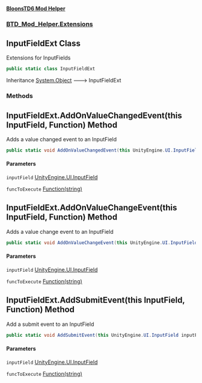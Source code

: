 #### [BloonsTD6 Mod Helper](index.md 'index')
### [BTD_Mod_Helper.Extensions](index.md#BTD_Mod_Helper.Extensions 'BTD_Mod_Helper.Extensions')

## InputFieldExt Class

Extensions for InputFields

```csharp
public static class InputFieldExt
```

Inheritance [System.Object](https://docs.microsoft.com/en-us/dotnet/api/System.Object 'System.Object') &#129106; InputFieldExt
### Methods

<a name='BTD_Mod_Helper.Extensions.InputFieldExt.AddOnValueChangedEvent(thisUnityEngine.UI.InputField,BTD_Mod_Helper.Extensions.InputFieldOnValueChanged.Function)'></a>

## InputFieldExt.AddOnValueChangedEvent(this InputField, Function) Method

Adds a value changed event to an InputField

```csharp
public static void AddOnValueChangedEvent(this UnityEngine.UI.InputField inputField, BTD_Mod_Helper.Extensions.InputFieldOnValueChanged.Function funcToExecute);
```
#### Parameters

<a name='BTD_Mod_Helper.Extensions.InputFieldExt.AddOnValueChangedEvent(thisUnityEngine.UI.InputField,BTD_Mod_Helper.Extensions.InputFieldOnValueChanged.Function).inputField'></a>

`inputField` [UnityEngine.UI.InputField](https://docs.microsoft.com/en-us/dotnet/api/UnityEngine.UI.InputField 'UnityEngine.UI.InputField')

<a name='BTD_Mod_Helper.Extensions.InputFieldExt.AddOnValueChangedEvent(thisUnityEngine.UI.InputField,BTD_Mod_Helper.Extensions.InputFieldOnValueChanged.Function).funcToExecute'></a>

`funcToExecute` [Function(string)](BTD_Mod_Helper.Extensions.InputFieldOnValueChanged.Function(string).md 'BTD_Mod_Helper.Extensions.InputFieldOnValueChanged.Function(string)')

<a name='BTD_Mod_Helper.Extensions.InputFieldExt.AddOnValueChangeEvent(thisUnityEngine.UI.InputField,BTD_Mod_Helper.Extensions.InputFieldOnValueChanged.Function)'></a>

## InputFieldExt.AddOnValueChangeEvent(this InputField, Function) Method

Adds a value change event to an InputField

```csharp
public static void AddOnValueChangeEvent(this UnityEngine.UI.InputField inputField, BTD_Mod_Helper.Extensions.InputFieldOnValueChanged.Function funcToExecute);
```
#### Parameters

<a name='BTD_Mod_Helper.Extensions.InputFieldExt.AddOnValueChangeEvent(thisUnityEngine.UI.InputField,BTD_Mod_Helper.Extensions.InputFieldOnValueChanged.Function).inputField'></a>

`inputField` [UnityEngine.UI.InputField](https://docs.microsoft.com/en-us/dotnet/api/UnityEngine.UI.InputField 'UnityEngine.UI.InputField')

<a name='BTD_Mod_Helper.Extensions.InputFieldExt.AddOnValueChangeEvent(thisUnityEngine.UI.InputField,BTD_Mod_Helper.Extensions.InputFieldOnValueChanged.Function).funcToExecute'></a>

`funcToExecute` [Function(string)](BTD_Mod_Helper.Extensions.InputFieldOnValueChanged.Function(string).md 'BTD_Mod_Helper.Extensions.InputFieldOnValueChanged.Function(string)')

<a name='BTD_Mod_Helper.Extensions.InputFieldExt.AddSubmitEvent(thisUnityEngine.UI.InputField,BTD_Mod_Helper.Extensions.InputFieldSubmitEvent.Function)'></a>

## InputFieldExt.AddSubmitEvent(this InputField, Function) Method

Add a submit event to an InputField

```csharp
public static void AddSubmitEvent(this UnityEngine.UI.InputField inputField, BTD_Mod_Helper.Extensions.InputFieldSubmitEvent.Function funcToExecute);
```
#### Parameters

<a name='BTD_Mod_Helper.Extensions.InputFieldExt.AddSubmitEvent(thisUnityEngine.UI.InputField,BTD_Mod_Helper.Extensions.InputFieldSubmitEvent.Function).inputField'></a>

`inputField` [UnityEngine.UI.InputField](https://docs.microsoft.com/en-us/dotnet/api/UnityEngine.UI.InputField 'UnityEngine.UI.InputField')

<a name='BTD_Mod_Helper.Extensions.InputFieldExt.AddSubmitEvent(thisUnityEngine.UI.InputField,BTD_Mod_Helper.Extensions.InputFieldSubmitEvent.Function).funcToExecute'></a>

`funcToExecute` [Function(string)](BTD_Mod_Helper.Extensions.InputFieldSubmitEvent.Function(string).md 'BTD_Mod_Helper.Extensions.InputFieldSubmitEvent.Function(string)')